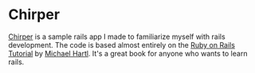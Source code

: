 # Chirper

[Chirper](https://peaceful-peak-3787.herokuapp.com/) is a sample rails app
I made to familiarize
myself with rails development.  The code is based almost entirely
on the [Ruby on Rails Tutorial]("http://railstutorial.org/")
by [Michael Hartl](http://michaelhartl.com/).  It's a great book
for anyone who wants to learn rails.
